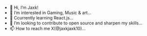 - 👋 Hi, I’m Jaxk!
- 👀 I’m interested in Gaming, Music & art...
- 🌱 Ccurrently learning React.js...
- 💞️ I’m looking to contribute to open source and sharpen my skills...
- 📫 How to reach me X(@jaxkjaxk10)...
<!---
MrHarris910/MrHarris910 is a ✨ special ✨ repository because its `README.md` (this file) appears on your GitHub profile.
You can click the Preview link to take a look at your changes.
--->

